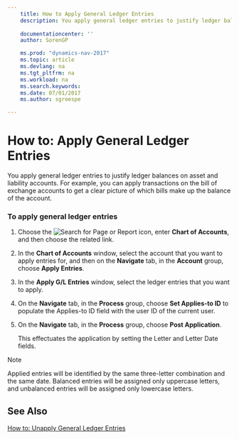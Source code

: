 ```yaml
---
    title: How to Apply General Ledger Entries 
    description: You apply general ledger entries to justify ledger balances on asset and liability accounts. For example, you can apply transactions on the bill of exchange accounts to get a clear picture of which bills make up the balance of the account.
    
    documentationcenter: ''
    author: SorenGP

    ms.prod: "dynamics-nav-2017"
    ms.topic: article
    ms.devlang: na
    ms.tgt_pltfrm: na
    ms.workload: na
    ms.search.keywords:
    ms.date: 07/01/2017
    ms.author: sgroespe

---
```

# How to: Apply General Ledger Entries
You apply general ledger entries to justify ledger balances on asset and liability accounts. For example, you can apply transactions on the bill of exchange accounts to get a clear picture of which bills make up the balance of the account.  
  
### To apply general ledger entries  
  
1.  Choose the ![Search for Page or Report](media/ui-search/search_small.png "Search for Page or Report icon") icon, enter **Chart of Accounts**, and then choose the related link.  
  
2.  In the **Chart of Accounts** window, select the account that you want to apply entries for, and then on the **Navigate** tab, in the **Account** group, choose **Apply Entries**.  
  
3.  In the **Apply G/L Entries** window, select the ledger entries that you want to apply.  
  
4.  On the **Navigate** tab, in the **Process** group, choose **Set Applies-to ID** to populate the Applies-to ID field with the user ID of the current user.  
  
5.  On the **Navigate** tab, in the **Process** group, choose **Post Application**.  
  
     This effectuates the application by setting the Letter and Letter Date fields.  
  
> [!NOTE]  
>  Applied entries will be identified by the same three-letter combination and the same date. Balanced entries will be assigned only uppercase letters, and unbalanced entries will be assigned only lowercase letters.  
  
## See Also  
 [How to: Unapply General Ledger Entries](how-to-unapply-general-ledger-entries.md)
